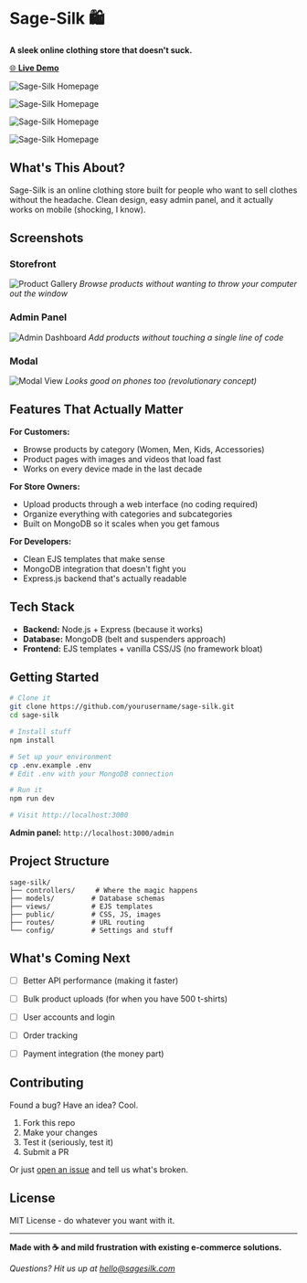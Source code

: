# Sage-Silk 🛍️

**A sleek online clothing store that doesn't suck.**

[🌐 **Live Demo**](https://sagesilk.onrender.com)

![Sage-Silk Homepage](./public/assets/images/homepage.png)

![Sage-Silk Homepage](./public/assets/images/homepage2.png)

![Sage-Silk Homepage](./public/assets/images/homepage3.png)

![Sage-Silk Homepage](./public/assets/images/homepage4.png)

## What's This About?

Sage-Silk is an online clothing store built for people who want to sell clothes without the headache. Clean design, easy admin panel, and it actually works on mobile (shocking, I know).

## Screenshots

### Storefront
![Product Gallery](./public/assets/images/gallery.gif)
*Browse products without wanting to throw your computer out the window*

### Admin Panel
![Admin Dashboard](./public/assets/images/admin-login.png)
*Add products without touching a single line of code*

### Modal 
![Modal View](./public/assets/images/homescreen.png)
*Looks good on phones too (revolutionary concept)*

## Features That Actually Matter

**For Customers:**
- Browse products by category (Women, Men, Kids, Accessories)
- Product pages with images and videos that load fast
- Works on every device made in the last decade

**For Store Owners:**
- Upload products through a web interface (no coding required)
- Organize everything with categories and subcategories
- Built on MongoDB so it scales when you get famous

**For Developers:**
- Clean EJS templates that make sense
- MongoDB integration that doesn't fight you
- Express.js backend that's actually readable

## Tech Stack

- **Backend:** Node.js + Express (because it works)
- **Database:** MongoDB  (belt and suspenders approach)
- **Frontend:** EJS templates + vanilla CSS/JS (no framework bloat)

## Getting Started

```bash
# Clone it
git clone https://github.com/yourusername/sage-silk.git
cd sage-silk

# Install stuff
npm install

# Set up your environment
cp .env.example .env
# Edit .env with your MongoDB connection

# Run it
npm run dev

# Visit http://localhost:3000
```

**Admin panel:** `http://localhost:3000/admin`

## Project Structure

```
sage-silk/
├── controllers/     # Where the magic happens
├── models/         # Database schemas
├── views/          # EJS templates
├── public/         # CSS, JS, images
├── routes/         # URL routing
└── config/         # Settings and stuff
```

## What's Coming Next

- [ ] Better API performance (making it faster)
- [ ] Bulk product uploads (for when you have 500 t-shirts)
- [ ] User accounts and login
- [ ] Order tracking
- [ ] Payment integration (the money part)


## Contributing

Found a bug? Have an idea? Cool.

1. Fork this repo
2. Make your changes
3. Test it (seriously, test it)
4. Submit a PR

Or just [open an issue](https://github.com/byjove19/sage-silk/issues) and tell us what's broken.

## License

MIT License - do whatever you want with it.

---

**Made with ☕ and mild frustration with existing e-commerce solutions.**

*Questions? Hit us up at [hello@sagesilk.com](mailto:odionyejovy@gmail.com)*
